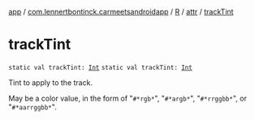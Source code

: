 [app](../../../index.md) / [com.lennertbontinck.carmeetsandroidapp](../../index.md) / [R](../index.md) / [attr](index.md) / [trackTint](./track-tint.md)

# trackTint

`static val trackTint: `[`Int`](https://kotlinlang.org/api/latest/jvm/stdlib/kotlin/-int/index.html)
`static val trackTint: `[`Int`](https://kotlinlang.org/api/latest/jvm/stdlib/kotlin/-int/index.html)

Tint to apply to the track.

May be a color value, in the form of "`#*rgb*`", "`#*argb*`", "`#*rrggbb*`", or "`#*aarrggbb*`".

